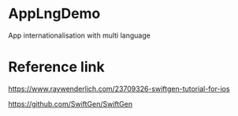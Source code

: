 # AppLngDemo
App internationalisation with multi language 


# Reference link
 https://www.raywenderlich.com/23709326-swiftgen-tutorial-for-ios

 https://github.com/SwiftGen/SwiftGen

 